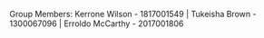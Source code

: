 Group Members: Kerrone Wilson - 1817001549 | Tukeisha Brown - 1300067096 | Erroldo McCarthy - 2017001806
